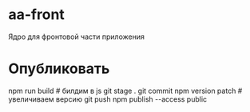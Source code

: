 # aa-front
Ядро для фронтовой части приложения

# Опубликовать
npm run build # билдим в js
git stage . 
git commit
npm version patch # увеличиваем версию
git push
npm publish --access public
